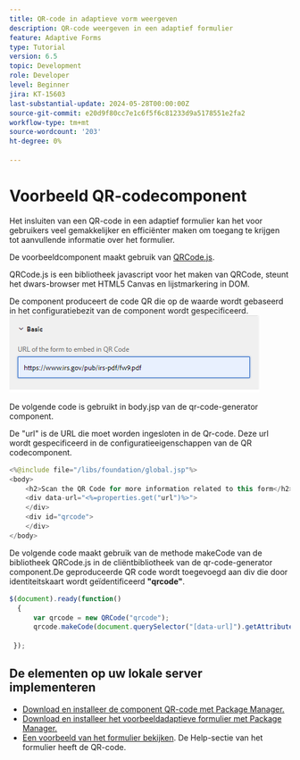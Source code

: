 ```yaml
---
title: QR-code in adaptieve vorm weergeven
description: QR-code weergeven in een adaptief formulier
feature: Adaptive Forms
type: Tutorial
version: 6.5
topic: Development
role: Developer
level: Beginner
jira: KT-15603
last-substantial-update: 2024-05-28T00:00:00Z
source-git-commit: e20d9f80cc7e1c6f5f6c81233d9a5178551e2fa2
workflow-type: tm+mt
source-wordcount: '203'
ht-degree: 0%

---
```


# Voorbeeld QR-codecomponent

Het insluiten van een QR-code in een adaptief formulier kan het voor gebruikers veel gemakkelijker en efficiënter maken om toegang te krijgen tot aanvullende informatie over het formulier.

De voorbeeldcomponent maakt gebruik van [QRCode.js](https://davidshimjs.github.io/qrcodejs/).

QRCode.js is een bibliotheek javascript voor het maken van QRCode, steunt het dwars-browser met HTML5 Canvas en lijstmarkering in DOM.

De component produceert de code QR die op de waarde wordt gebaseerd in het configuratiebezit van de component wordt gespecificeerd.
![afbeelding](assets/qr-code-url.png)

De volgende code is gebruikt in body.jsp van de qr-code-generator component.

De &quot;url&quot; is de URL die moet worden ingesloten in de Qr-code. Deze url wordt gespecificeerd in de configuratieeigenschappen van de QR codecomponent.

```java
<%@include file="/libs/foundation/global.jsp"%>
<body>
    <h2>Scan the QR Code for more information related to this form</h2>
    <div data-url="<%=properties.get("url")%>">
    </div>
    <div id="qrcode">
    </div>
</body>
```



De volgende code maakt gebruik van de methode makeCode van de bibliotheek QRCode.js in de cliëntbibliotheek van de qr-code-generator component.De geproduceerde QR code wordt toegevoegd aan div die door identiteitskaart wordt geïdentificeerd **&quot;qrcode&quot;**.

```javascript
$(document).ready(function()
  {
      var qrcode = new QRCode("qrcode");
      qrcode.makeCode(document.querySelector("[data-url]").getAttribute("data-url"));
      
 });
```

## De elementen op uw lokale server implementeren

* [Download en installeer de component QR-code met Package Manager.](assets/qrcode.zip)
* [Download en installeer het voorbeeldadaptieve formulier met Package Manager.](assets/form-with-qr-code.zip)
* [Een voorbeeld van het formulier bekijken](http://localhost:4502/content/dam/formsanddocuments/qrcode/w9form/jcr:content?wcmmode=disabled). De Help-sectie van het formulier heeft de QR-code.


